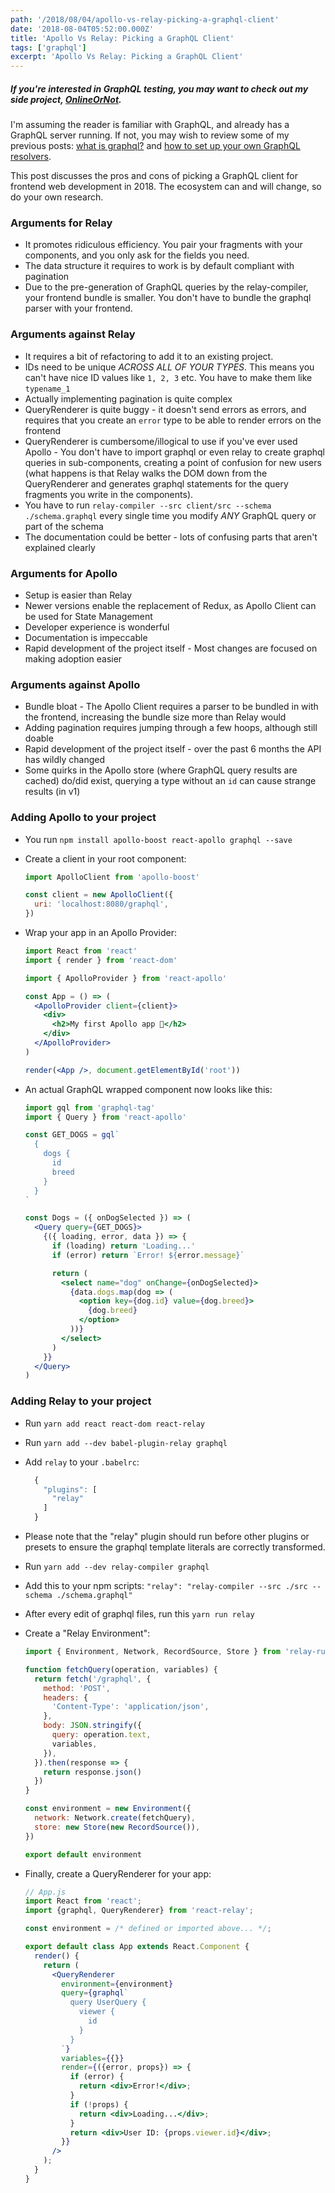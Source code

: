 ```yaml
---
path: '/2018/08/04/apollo-vs-relay-picking-a-graphql-client'
date: '2018-08-04T05:52:00.000Z'
title: 'Apollo Vs Relay: Picking a GraphQL Client'
tags: ['graphql']
excerpt: 'Apollo Vs Relay: Picking a GraphQL Client'
---
```


##### If you're interested in GraphQL testing, you may want to check out my side project, [OnlineOrNot](https://OnlineOrNot.com).

I'm assuming the reader is familiar with GraphQL, and already has a GraphQL server running. If not, you may wish to review some of my previous posts: [what is graphql?](https://maxrozen.com/2018/01/04/what-is-graphql) and [how to set up your own GraphQL resolvers](https://maxrozen.com/2018/02/11/setting-up-graphql-backend-resolver).

This post discusses the pros and cons of picking a GraphQL client for frontend web development in 2018. The ecosystem can and will change, so do your own research.

### Arguments for Relay

- It promotes ridiculous efficiency. You pair your fragments with your components, and you only ask for the fields you need.
- The data structure it requires to work is by default compliant with pagination
- Due to the pre-generation of GraphQL queries by the relay-compiler, your frontend bundle is smaller. You don't have to bundle the graphql parser with your frontend.

### Arguments against Relay

- It requires a bit of refactoring to add it to an existing project.
- IDs need to be unique _ACROSS ALL OF YOUR TYPES_. This means you can't have nice ID values like `1, 2, 3` etc. You have to make them like `typename_1`
- Actually implementing pagination is quite complex
- QueryRenderer is quite buggy - it doesn't send errors as errors, and requires that you create an `error` type to be able to render errors on the frontend
- QueryRenderer is cumbersome/illogical to use if you've ever used Apollo - You don't have to import graphql or even relay to create graphql queries in sub-components, creating a point of confusion for new users (what happens is that Relay walks the DOM down from the QueryRenderer and generates graphql statements for the query fragments you write in the components).
- You have to run `relay-compiler --src client/src --schema ./schema.graphql` every single time you modify _ANY_ GraphQL query or part of the schema
- The documentation could be better - lots of confusing parts that aren't explained clearly

### Arguments for Apollo

- Setup is easier than Relay
- Newer versions enable the replacement of Redux, as Apollo Client can be used for State Management
- Developer experience is wonderful
- Documentation is impeccable
- Rapid development of the project itself - Most changes are focused on making adoption easier

### Arguments against Apollo

- Bundle bloat - The Apollo Client requires a parser to be bundled in with the frontend, increasing the bundle size more than Relay would
- Adding pagination requires jumping through a few hoops, although still doable
- Rapid development of the project itself - over the past 6 months the API has wildly changed
- Some quirks in the Apollo store (where GraphQL query results are cached) do/did exist, querying a type without an `id` can cause strange results (in v1)

### Adding Apollo to your project

- You run `npm install apollo-boost react-apollo graphql --save`
- Create a client in your root component:

  ```js
  import ApolloClient from 'apollo-boost'

  const client = new ApolloClient({
    uri: 'localhost:8080/graphql',
  })
  ```

- Wrap your app in an Apollo Provider:

  ```jsx
  import React from 'react'
  import { render } from 'react-dom'

  import { ApolloProvider } from 'react-apollo'

  const App = () => (
    <ApolloProvider client={client}>
      <div>
        <h2>My first Apollo app 🚀</h2>
      </div>
    </ApolloProvider>
  )

  render(<App />, document.getElementById('root'))
  ```

- An actual GraphQL wrapped component now looks like this:

  ```jsx
  import gql from 'graphql-tag'
  import { Query } from 'react-apollo'

  const GET_DOGS = gql`
    {
      dogs {
        id
        breed
      }
    }
  `

  const Dogs = ({ onDogSelected }) => (
    <Query query={GET_DOGS}>
      {({ loading, error, data }) => {
        if (loading) return 'Loading...'
        if (error) return `Error! ${error.message}`

        return (
          <select name="dog" onChange={onDogSelected}>
            {data.dogs.map(dog => (
              <option key={dog.id} value={dog.breed}>
                {dog.breed}
              </option>
            ))}
          </select>
        )
      }}
    </Query>
  )
  ```

### Adding Relay to your project

- Run `yarn add react react-dom react-relay`
- Run `yarn add --dev babel-plugin-relay graphql`
- Add `relay` to your `.babelrc`:

  ```js
    {
      "plugins": [
        "relay"
      ]
    }
  ```

- Please note that the "relay" plugin should run before other plugins or presets to ensure the graphql template literals are correctly transformed.
- Run `yarn add --dev relay-compiler graphql`
- Add this to your npm scripts: `"relay": "relay-compiler --src ./src --schema ./schema.graphql"`
- After every edit of graphql files, run this `yarn run relay`
- Create a "Relay Environment":

  ```jsx
  import { Environment, Network, RecordSource, Store } from 'relay-runtime'

  function fetchQuery(operation, variables) {
    return fetch('/graphql', {
      method: 'POST',
      headers: {
        'Content-Type': 'application/json',
      },
      body: JSON.stringify({
        query: operation.text,
        variables,
      }),
    }).then(response => {
      return response.json()
    })
  }

  const environment = new Environment({
    network: Network.create(fetchQuery),
    store: new Store(new RecordSource()),
  })

  export default environment
  ```

- Finally, create a QueryRenderer for your app:

  ```jsx
  // App.js
  import React from 'react';
  import {graphql, QueryRenderer} from 'react-relay';

  const environment = /* defined or imported above... */;

  export default class App extends React.Component {
    render() {
      return (
        <QueryRenderer
          environment={environment}
          query={graphql`
            query UserQuery {
              viewer {
                id
              }
            }
          `}
          variables={{}}
          render={({error, props}) => {
            if (error) {
              return <div>Error!</div>;
            }
            if (!props) {
              return <div>Loading...</div>;
            }
            return <div>User ID: {props.viewer.id}</div>;
          }}
        />
      );
    }
  }
  ```
